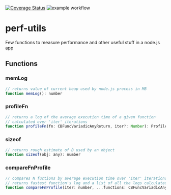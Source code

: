 [![Coverage Status](https://coveralls.io/repos/github/mrampazz/perf-utils/badge.svg?branch=main&t=qbBRxr)](https://coveralls.io/github/mrampazz/perf-utils?branch=main)
![example workflow](https://github.com/mrampazz/perf-utils/actions/workflows/main.yml/badge.svg)
# perf-utils

Few functions to measure performance and other useful stuff in a node.js app

## Functions

### memLog

```js
// returns value of current heap used by node.js process in MB
function memLog(): number
```

### profileFn

```js
// returns a log of the average execution time of a given function
// calculated over 'iter' iterations
function profileFn(fn: CBFuncVariadicAnyReturn, iter?: Number): ProfileFnLog
```

### sizeof

```js
// returns rough estimate of B used by an object
function sizeof(obj: any): number
```

### compareFnProfile

```js
// compares N fuctions by average execution time over 'iter' iterations
// returns fastest function's log and a list of all the logs calculated
function compareFnProfile(iter: number, ...functions: CBFuncVariadicAnyReturn[]): CompareFnLog;
```
